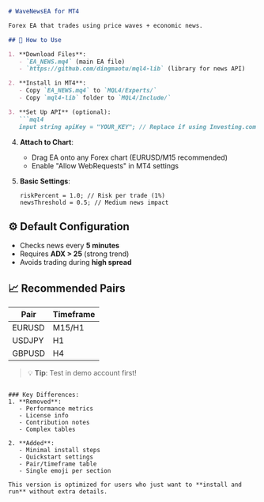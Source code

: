 
```markdown
# WaveNewsEA for MT4

Forex EA that trades using price waves + economic news.

## 🚀 How to Use

1. **Download Files**:
   - `EA_NEWS.mq4` (main EA file)
   - `https://github.com/dingmaotu/mql4-lib` (library for news API)

2. **Install in MT4**:
   - Copy `EA_NEWS.mq4` to `MQL4/Experts/`
   - Copy `mql4-lib` folder to `MQL4/Include/`

3. **Set Up API** (optional):
   ```mql4
   input string apiKey = "YOUR_KEY"; // Replace if using Investing.com
   ```

4. **Attach to Chart**:
   - Drag EA onto any Forex chart (EURUSD/M15 recommended)
   - Enable "Allow WebRequests" in MT4 settings

5. **Basic Settings**:
   ```mql4
   riskPercent = 1.0; // Risk per trade (1%)
   newsThreshold = 0.5; // Medium news impact
   ```

## ⚙️ Default Configuration
- Checks news every **5 minutes**
- Requires **ADX > 25** (strong trend)
- Avoids trading during **high spread**

## 📈 Recommended Pairs
| Pair | Timeframe | 
|------|-----------|
| EURUSD | M15/H1 |
| USDJPY | H1 |
| GBPUSD | H4 |

> 💡 **Tip**: Test in demo account first!
```

### Key Differences:
1. **Removed**:
   - Performance metrics
   - License info
   - Contribution notes
   - Complex tables

2. **Added**:
   - Minimal install steps
   - Quickstart settings
   - Pair/timeframe table
   - Single emoji per section

This version is optimized for users who just want to **install and run** without extra details.
